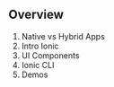 <h2>Overview</h2>
<ol>
  <li>Native vs Hybrid Apps</li>
  <li>Intro Ionic</li>
  <li>UI Components</li>
  <li>Ionic CLI</li>
  <li>Demos</li>
</ol>